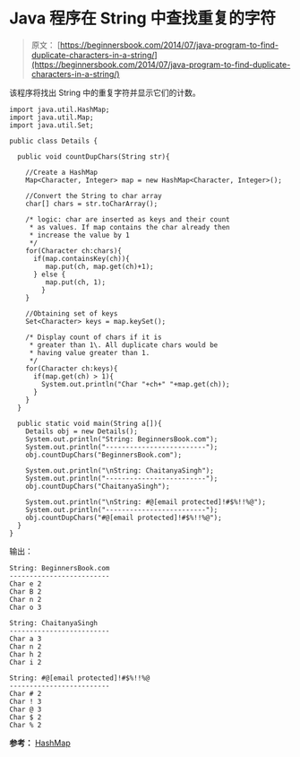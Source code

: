 # Java 程序在 String 中查找重复的字符

> 原文： [https://beginnersbook.com/2014/07/java-program-to-find-duplicate-characters-in-a-string/](https://beginnersbook.com/2014/07/java-program-to-find-duplicate-characters-in-a-string/)

该程序将找出 String 中的重复字符并显示它们的计数。

```
import java.util.HashMap;
import java.util.Map;
import java.util.Set;

public class Details {

  public void countDupChars(String str){

    //Create a HashMap 
    Map<Character, Integer> map = new HashMap<Character, Integer>(); 

    //Convert the String to char array
    char[] chars = str.toCharArray();

    /* logic: char are inserted as keys and their count
     * as values. If map contains the char already then
     * increase the value by 1
     */
    for(Character ch:chars){
      if(map.containsKey(ch)){
         map.put(ch, map.get(ch)+1);
      } else {
         map.put(ch, 1);
        }
    }

    //Obtaining set of keys
    Set<Character> keys = map.keySet();

    /* Display count of chars if it is
     * greater than 1\. All duplicate chars would be 
     * having value greater than 1.
     */
    for(Character ch:keys){
      if(map.get(ch) > 1){
        System.out.println("Char "+ch+" "+map.get(ch));
      }
    }
  }

  public static void main(String a[]){
    Details obj = new Details();
    System.out.println("String: BeginnersBook.com");
    System.out.println("-------------------------");
    obj.countDupChars("BeginnersBook.com");

    System.out.println("\nString: ChaitanyaSingh");
    System.out.println("-------------------------");
    obj.countDupChars("ChaitanyaSingh");

    System.out.println("\nString: #@[email protected]!#$%!!%@");
    System.out.println("-------------------------");
    obj.countDupChars("#@[email protected]!#$%!!%@");
  }
}
```

输出：

```
String: BeginnersBook.com
-------------------------
Char e 2
Char B 2
Char n 2
Char o 3

String: ChaitanyaSingh
-------------------------
Char a 3
Char n 2
Char h 2
Char i 2

String: #@[email protected]!#$%!!%@
-------------------------
Char # 2
Char ! 3
Char @ 3
Char $ 2
Char % 2

```

**参考：**
[HashMap](https://beginnersbook.com/2013/12/hashmap-in-java-with-example/ "HashMap in Java with Example")
